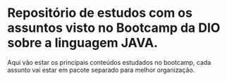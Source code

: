 # Repositório de estudos com os assuntos visto no Bootcamp da DIO sobre a linguagem JAVA.
Aqui vão estar os principais conteúdos estudados no bootcamp, cada assunto vai estar em pacote separado para melhor organização.

